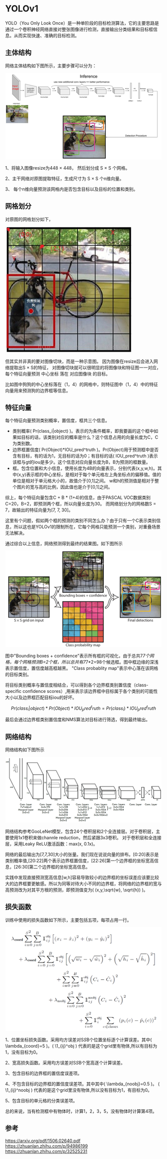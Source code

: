 # YOLOv1

YOLO（You Only Look Once）是一种单阶段的目标检测算法，它的主要思路是通过一个卷积神经网络直接对整张图像进行检测，直接输出分类结果和目标框信息。从而实现快速、准确的目标检测。

## 主体结构

网络主体结构如下图所示，主要步骤可以分为：

![](../img/05/05/yolo.jpeg)

1、将输入图像resize为448 × 448， 然后划分成 S × S 个网格。

2、主干网络对原图提取特征，生成尺寸为 S × S 个n维向量。

3、 每个n维向量预测该网格内是否包含目标以及目标的位置和类别。

## 网格划分

对原图的网格划分如下，  

![](../img/05/05/grid.jpg)

但其实并非真的要对图像切块，而是一种示意图。 因为图像在resize后会进入网络提取出S × S的特征，
对图像切块就可以很明显的将图像块和特征图一一对应，每个特征向量预测 中心坐标 落在 对应图像块 的目标。

比如图中狗狗的中心坐标落在（1，4）的网格中，则特征图中（1，4）中的特征向量用来预测狗的边界框等信息。

## 特征向量

每个特征向量预测类别概率，置信度，框共三个信息。

- 类别概率\( Pr(class_i|object) \)。表示的为条件概率，即我要画的这个框中如果如目标的话，该类别对应的概率是什么？这个信息占用的向量长度为C，C为类别数。
- 边界框置信度\( Pr(Object)*IOU_pred^truth \)。Pr(Object)用于预测框中是否含有目标，有的话为1，无目标的话为0；有目标的话\( IOU_pred^truth \)表示该框与gt的iou是多少。这个信息对应向量长度为B，B为预测的框数量。
- 框。包含位置和大小信息，使用长度为4B的向量表示，分别代表(x,y,w,h)。其中(x,y)表示框的中心坐标，是相对于每个单元格左上角坐标点的偏移值。值的单位是相对于单元格大小的，故值介于[0,1]之间。
w和h的预测值是相对于整个图片的宽与高的比例，因此值也是介于[0,1]之间。

综上，每个特征向量包含C + B * (1+4)的信息，由于PASCAL VOC数据类别C=20，B=2，即预测两个框，所以向量长度为30。
而网络划分为的网格数S = 7，故输出的特征向量为[7, 7, 30]。

这里有个问题，假如两个框的预测的类别不同怎么办？由于只有一个C表示类别信息，所以这也是YOLOv1的限制所在，它每个网格只能预测一个类别，对重叠场景无法解决。

通过综合以上信息，网络预测得到最终的结果图。如下图所示

![](../img/05/05/grid2.jpg)

图中"Bounding boxes + confidence"表示所有框的可视化，由于总共7*7个网格，每个网格预测B=2个框，所以总共有7*7*2=98个候选框。图中框边缘的深浅表示置信度，置信度越高框越黑。
"Class probablity map"表示中心落在该网格的目标类别。

将目标类别概率与置信度相结合，可以得到各个边界框类别置信度（class-specific confidence scores）,用来表示该边界框中目标属于各个类别的可能性大小以及边界框匹配目标iou的好坏。

$$ Pr(class_i|object) * Pr(Object) * IOU_pred^truth = Pr(class_i) * IOU_pred^truth $$

最后会通过边界框类别置信度和NMS算法对目标进行筛选，得到最终输出。

## 网络结构

网络结构如下图所示

![](../img/05/05/net.png)

网络结构参考GooLeNet模型，包含24个卷积层和2个全连接层。对于卷积层，主要使用1x1卷积来做channle reduction，然后紧跟3x3卷积。
对于卷积层和全连接层，采用Leaky ReLU激活函数：max(x, 0.1x)。

网络的最后输出为[7,7,30]大小的张量。我们现在说说向量的排布。[0:20]表示是类别概率值,[20:22]两个表示边界框置信度，[22:26]第一个边界框的坐标宽高信息，[26:30]第二个边界框的坐标宽高信息。

实践中发现直接预测宽高信息[w,h]容易导致较小的边界框的坐标误差应该要比较大的边界框要更敏感。所以为同等对待大小不同的边界框，将网络的边界框的宽与高预测改为对其平方根的预测，即预测值变为\( (x,y,\sqrt{w}, \sqrt{h}) \)。

## 损失函数

训练中使用的损失函数如下所示，主要包括五项，每项占用一行。

![](../img/05/05/loss.png)

1、位置坐标损失函数。采用均方误差对S*S*B个位置坐标逐个计算误差。其中\( \lambda_{coord}=5 \)。\( \1_{ij}^obj \) 代表的是这个grid里有物体,所以有目标为1，没有目标为0。

2、宽高损失函数。采用均方误差对S*S*B个宽高逐个计算误差。

3、包含目标的边界框的置信度误差项。

4、不包含目标的边界框的置信度误差项。其中其中\( \lambda_{noobj}=0.5 \)。 \( \1_{ij}^noobj \) 代表的是这个grid里没有物体,所以没有目标为1，有目标为0。

5、包含目标的单元格的分类误差项。

总的来说，当有检测框中有物体时，计算1，2，3，5，没有物体时计算第4项。

## 参考
https://arxiv.org/pdf/1506.02640.pdf
https://zhuanlan.zhihu.com/p/94986199
https://zhuanlan.zhihu.com/p/32525231







